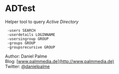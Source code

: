 # ADTest

Helper tool to query *Active Directory*

```
 -users SEARCH
 -userdetails LOGINNAME
 -usersingroup GROUP
 -groups GROUP
 -groupsrecursive GROUP
```

Author: Daniel Palme  
Blog: [www.palmmedia.de](http://www.palmmedia.de)  
Twitter: [@danielpalme](http://twitter.com/danielpalme)  
